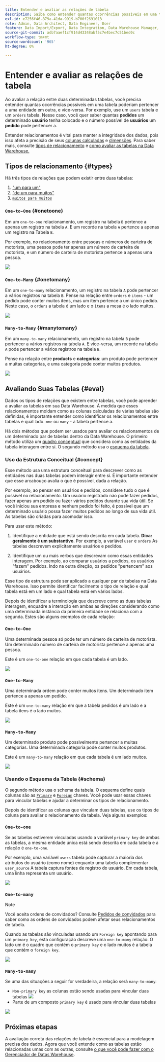 ```yaml
---
title: Entender e avaliar as relações de tabela
description: Saiba como entender quantas ocorrências possíveis em uma tabela podem pertencer a uma entidade em outra.
exl-id: e7256f46-879a-41da-9919-b700f2691013
role: Admin, Data Architect, Data Engineer, User
feature: Data Import/Export, Data Integration, Data Warehouse Manager, Commerce Tables
source-git-commit: adb7aaef1cf914d43348abf5c7e4bec7c51bed0c
workflow-type: tm+mt
source-wordcount: '965'
ht-degree: 0%

---
```


# Entender e avaliar as relações de tabela

Ao avaliar a relação entre duas determinadas tabelas, você precisa entender quantas ocorrências possíveis em uma tabela poderiam pertencer a uma entidade em outra, e vice-versa. Por exemplo, use um `users` tabela e um `orders` tabela. Nesse caso, você quer saber quantas **pedidos** um determinado **usuário** tenha colocado e o número possível de **usuários** um **pedido** pode pertencer a.

Entender relacionamentos é vital para manter a integridade dos dados, pois isso afeta a precisão de seus [colunas calculadas](../data-warehouse-mgr/creating-calculated-columns.md) e [dimensões](../data-warehouse-mgr/manage-data-dimensions-metrics.md). Para saber mais, consulte [tipos de relacionamento](#types) e [como avaliar as tabelas na Data Warehouse.](#eval)

## Tipos de relacionamento {#types}

Há três tipos de relações que podem existir entre duas tabelas:

1. [&quot;um para um&quot;](#onetoone)
1. [&quot;de um para muitos&quot;](#onetomany)
1. [`muitos para muitos`](#manytomany)

### `One-to-One` {#onetoone}

Em um `one-to-one` relacionamento, um registro na tabela `B` pertence a apenas um registro na tabela `A`. E um recorde na tabela `A` pertence a apenas um registro na Tabela `B`.

Por exemplo, no relacionamento entre pessoas e números de carteira de motorista, uma pessoa pode ter apenas um número de carteira de motorista, e um número de carteira de motorista pertence a apenas uma pessoa.

![](../../assets/one-to-one.png)

### `One-to-Many` {#onetomany}

Em um `one-to-many` relacionamento, um registro na tabela `A` pode pertencer a vários registros na tabela `B`. Pense na relação entre `orders` e `items` - um pedido pode conter muitos itens, mas um item pertence a um único pedido. Neste caso, o `orders` a tabela é um lado e o `items` a mesa é o lado muitos.

![](../../assets/one-to-many_001.png)

### `Many-to-Many` {#manytomany}

Em um `many-to-many` relacionamento, um registro na tabela `B` pode pertencer a vários registros na tabela `A`. E vice-versa, um recorde na tabela `A` pode pertencer a vários registros na tabela `B`.

Pense na relação entre **products** e **categorias**: um produto pode pertencer a muitas categorias, e uma categoria pode conter muitos produtos.

![](../../assets/many-to-many.png)

## Avaliando Suas Tabelas {#eval}

Dados os tipos de relações que existem entre tabelas, você pode aprender a avaliar as tabelas em sua Data Warehouse. À medida que esses relacionamentos moldam como as colunas calculadas de várias tabelas são definidas, é importante entender como identificar os relacionamentos entre tabelas e qual lado. `one` ou `many` - a tabela pertence a.

Há dois métodos que podem ser usados para avaliar os relacionamentos de um determinado par de tabelas dentro da Data Warehouse. O primeiro método utiliza um [quadro conceptual](#concept) que considera como as entidades da tabela interagem entre si. O segundo método usa o [esquema da tabela](#schema).

### Uso da Estrutura Conceitual {#concept}

Esse método usa uma estrutura conceitual para descrever como as entidades nas duas tabelas podem interagir entre si. É importante entender que esse arcabouço avalia o que é possível, dada a relação.

Por exemplo, ao pensar em usuários e pedidos, considere tudo o que é possível no relacionamento. Um usuário registrado não pode fazer pedidos, fazer apenas um pedido ou fazer vários pedidos durante sua vida útil. Se você iniciou sua empresa e nenhum pedido foi feito, é possível que um determinado usuário possa fazer muitos pedidos ao longo de sua vida útil. As tabelas são criadas para acomodar isso.

Para usar este método:

1. Identifique a entidade que está sendo descrita em cada tabela. **Dica: geralmente é um substantivo**. Por exemplo, a variável `user` e `orders` As tabelas descrevem explicitamente usuários e pedidos.

1. Identifique um ou mais verbos que descrevam como essas entidades interagem. Por exemplo, ao comparar usuários a pedidos, os usuários &quot;fazem&quot; pedidos. Indo na outra direção, os pedidos &quot;pertencem&quot; aos usuários.

Esse tipo de estrutura pode ser aplicado a qualquer par de tabelas na Data Warehouse. Isso permite identificar facilmente o tipo de relação e qual tabela está em um lado e qual tabela está em vários lados.

Depois de identificar a terminologia que descreve como as duas tabelas interagem, enquadre a interação em ambas as direções considerando como uma determinada instância da primeira entidade se relaciona com a segunda. Estes são alguns exemplos de cada relação:

### `One-to-One`

Uma determinada pessoa só pode ter um número de carteira de motorista. Um determinado número de carteira de motorista pertence a apenas uma pessoa.

Este é um `one-to-one` relação em que cada tabela é um lado.

![](../../assets/one-to-one3.png)

### `One-to-Many`

Uma determinada ordem pode conter muitos itens. Um determinado item pertence a apenas um pedido.

Este é um `one-to-many` relação em que a tabela pedidos é um lado e a tabela itens é o lado muitos.

![](../../assets/one-to-many3.png)

### `Many-to-Many`

Um determinado produto pode possivelmente pertencer a muitas categorias. Uma determinada categoria pode conter muitos produtos.

Este é um `many-to-many` relação em que cada tabela é um lado muitos.

![](../../assets/many-to-many3.png)

### Usando o Esquema da Tabela {#schema}

O segundo método usa o schema da tabela. O esquema define quais colunas são as [`Primary`](https://en.wikipedia.org/wiki/Unique_key) e [`Foreign`](https://en.wikipedia.org/wiki/Foreign_key) chaves. Você pode usar essas chaves para vincular tabelas e ajudar a determinar os tipos de relacionamento.

Depois de identificar as colunas que vinculam duas tabelas, use os tipos de coluna para avaliar o relacionamento da tabela. Veja alguns exemplos:

### `One-to-one`

Se as tabelas estiverem vinculadas usando a variável `primary key` de ambas as tabelas, a mesma entidade única está sendo descrita em cada tabela e a relação é `one-to-one`.

Por exemplo, uma variável `users` tabela pode capturar a maioria dos atributos do usuário (como nome) enquanto uma tabela complementar `user_source` A tabela captura fontes de registro do usuário. Em cada tabela, uma linha representa um usuário.

![](../../assets/one-to-one1.png)

### `One-to-many`

>[!NOTE]
>
>Você aceita ordens de convidados? Consulte [Pedidos de convidados](../data-warehouse-mgr/guest-orders.md) para saber como as ordens de convidados podem afetar seus relacionamentos de tabela.

Quando as tabelas são vinculadas usando um `Foreign key` apontando para um `primary key`, esta configuração descreve uma `one-to-many` relação. O lado um é o quadro que contém o `primary key` e o lado muitos é a tabela que contém o `foreign key`.

![](../../assets/one-to-many1.png)

### `Many-to-many`

Se uma das situações a seguir for verdadeira, a relação será `many-to-many`:

* `Non-primary key` as colunas estão sendo usadas para vincular duas tabelas
  ![](../../assets/many-to-many1.png)
* Parte de um composto `primary key` é usado para vincular duas tabelas

![](../../assets/many-to-mnay2.png)

## Próximas etapas

A avaliação correta das relações de tabela é essencial para a modelagem precisa dos dados. Agora que você entende como as tabelas estão relacionadas umas com as outras, consulte [o que você pode fazer com o Gerenciador de Datas Warehouse](../data-warehouse-mgr/tour-dwm.md).
